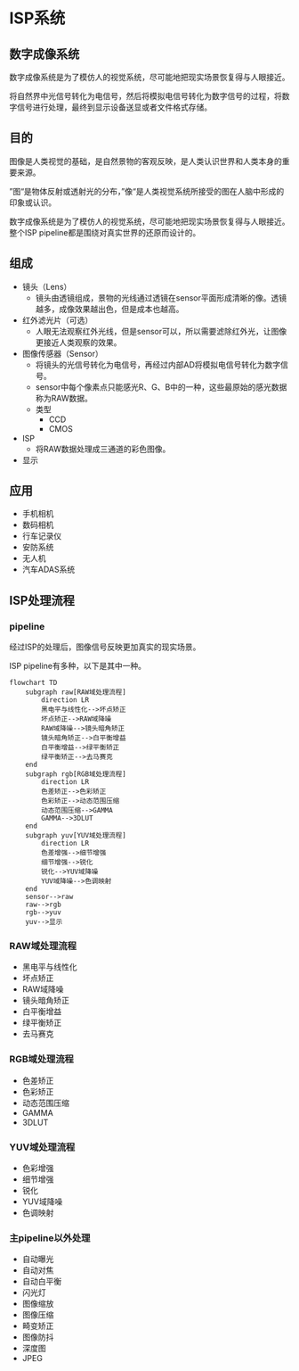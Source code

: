 # ISP系统

## 数字成像系统

数字成像系统是为了模仿人的视觉系统，尽可能地把现实场景恢复得与人眼接近。

将自然界中光信号转化为电信号，然后将模拟电信号转化为数字信号的过程，将数字信号进行处理，最终到显示设备送显或者文件格式存储。



## 目的

图像是人类视觉的基础，是自然景物的客观反映，是人类认识世界和人类本身的重要来源。

”图“是物体反射或透射光的分布，”像“是人类视觉系统所接受的图在人脑中形成的印象或认识。

数字成像系统是为了模仿人的视觉系统，尽可能地把现实场景恢复得与人眼接近。整个ISP pipeline都是围绕对真实世界的还原而设计的。



## 组成

* 镜头（Lens）
  * 镜头由透镜组成，景物的光线通过透镜在sensor平面形成清晰的像。透镜越多，成像效果越出色，但是成本也越高。
* 红外滤光片（可选）
  * 人眼无法观察红外光线，但是sensor可以，所以需要滤除红外光，让图像更接近人类观察的效果。
* 图像传感器（Sensor）
  * 将镜头的光信号转化为电信号，再经过内部AD将模拟电信号转化为数字信号。
  * sensor中每个像素点只能感光R、G、B中的一种，这些最原始的感光数据称为RAW数据。
  * 类型
    * CCD
    * CMOS
* ISP
  * 将RAW数据处理成三通道的彩色图像。
* 显示



## 应用

* 手机相机
* 数码相机
* 行车记录仪
* 安防系统
* 无人机
* 汽车ADAS系统



## ISP处理流程

### pipeline

经过ISP的处理后，图像信号反映更加真实的现实场景。

ISP pipeline有多种，以下是其中一种。

```mermaid
flowchart TD
	subgraph raw[RAW域处理流程]
		direction LR
		黑电平与线性化-->坏点矫正
		坏点矫正-->RAW域降噪
		RAW域降噪-->镜头暗角矫正
		镜头暗角矫正-->白平衡增益
		白平衡增益-->绿平衡矫正
		绿平衡矫正-->去马赛克
	end
	subgraph rgb[RGB域处理流程]
		direction LR
		色差矫正-->色彩矫正
		色彩矫正-->动态范围压缩
		动态范围压缩-->GAMMA
		GAMMA-->3DLUT
	end
	subgraph yuv[YUV域处理流程]
		direction LR
		色差增强-->细节增强
		细节增强-->锐化
		锐化-->YUV域降噪
		YUV域降噪-->色调映射
	end
	sensor-->raw
	raw-->rgb
	rgb-->yuv
	yuv-->显示
```





### RAW域处理流程

* 黑电平与线性化
* 坏点矫正
* RAW域降噪
* 镜头暗角矫正
* 白平衡增益
* 绿平衡矫正
* 去马赛克



### RGB域处理流程

* 色差矫正
* 色彩矫正
* 动态范围压缩
* GAMMA
* 3DLUT



### YUV域处理流程

* 色彩增强
* 细节增强
* 锐化
* YUV域降噪
* 色调映射



### 主pipeline以外处理

* 自动曝光
* 自动对焦
* 自动白平衡
* 闪光灯
* 图像缩放
* 图像压缩
* 畸变矫正
* 图像防抖
* 深度图
* JPEG
